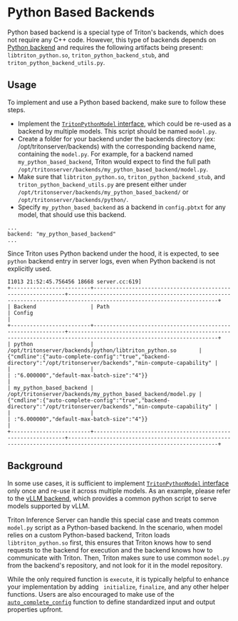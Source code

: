<!--
# Copyright 2023, NVIDIA CORPORATION & AFFILIATES. All rights reserved.
#
# Redistribution and use in source and binary forms, with or without
# modification, are permitted provided that the following conditions
# are met:
#  * Redistributions of source code must retain the above copyright
#    notice, this list of conditions and the following disclaimer.
#  * Redistributions in binary form must reproduce the above copyright
#    notice, this list of conditions and the following disclaimer in the
#    documentation and/or other materials provided with the distribution.
#  * Neither the name of NVIDIA CORPORATION nor the names of its
#    contributors may be used to endorse or promote products derived
#    from this software without specific prior written permission.
#
# THIS SOFTWARE IS PROVIDED BY THE COPYRIGHT HOLDERS ``AS IS'' AND ANY
# EXPRESS OR IMPLIED WARRANTIES, INCLUDING, BUT NOT LIMITED TO, THE
# IMPLIED WARRANTIES OF MERCHANTABILITY AND FITNESS FOR A PARTICULAR
# PURPOSE ARE DISCLAIMED.  IN NO EVENT SHALL THE COPYRIGHT OWNER OR
# CONTRIBUTORS BE LIABLE FOR ANY DIRECT, INDIRECT, INCIDENTAL, SPECIAL,
# EXEMPLARY, OR CONSEQUENTIAL DAMAGES (INCLUDING, BUT NOT LIMITED TO,
# PROCUREMENT OF SUBSTITUTE GOODS OR SERVICES; LOSS OF USE, DATA, OR
# PROFITS; OR BUSINESS INTERRUPTION) HOWEVER CAUSED AND ON ANY THEORY
# OF LIABILITY, WHETHER IN CONTRACT, STRICT LIABILITY, OR TORT
# (INCLUDING NEGLIGENCE OR OTHERWISE) ARISING IN ANY WAY OUT OF THE USE
# OF THIS SOFTWARE, EVEN IF ADVISED OF THE POSSIBILITY OF SUCH DAMAGE.
-->

# Python Based Backends

Python based backend is a special type of Triton's backends, which does
not require any C++ code. However, this type of backends depends on
[Python backend](https://github.com/triton-inference-server/python_backend)
and requires the following artifacts being present:
`libtriton_python.so`, `triton_python_backend_stub`,
and `triton_python_backend_utils.py`.

## Usage
To implement and use a Python based backend, make sure to follow these steps.
* Implement the
[`TritonPythonModel` interface](https://github.com/triton-inference-server/python_backend#usage),
which could be re-used as a backend by multiple models.
This script should be named `model.py`.
* Create a folder for your backend under
the backends directory (ex: /opt/tritonserver/backends)
with the corresponding backend name, containing the `model.py`.
For example, for a backend named `my_python_based_backend`,
Triton would expect to find the full path
`/opt/tritonserver/backends/my_python_based_backend/model.py`.
* Make sure that `libtriton_python.so`, `triton_python_backend_stub`,
and `triton_python_backend_utils.py` are present either under
`/opt/tritonserver/backends/my_python_based_backend/` or
`/opt/tritonserver/backends/python/`.
* Specify `my_python_based_backend` as a backend in `config.pbtxt`
for any model, that should use this backend.

```
...
backend: "my_python_based_backend"
...
```

Since Triton uses Python backend under the hood, it is expected,
to see `python` backend entry in server logs, even when Python backend
is not explicitly used.

```
I1013 21:52:45.756456 18668 server.cc:619]
+-------------------------+-------------------------------------------------------------+---------------------------------------------------------------------------------------------------------------------+
| Backend                 | Path                                                        | Config                                                                                                              |
+-------------------------+-------------------------------------------------------------+---------------------------------------------------------------------------------------------------------------------+
| python                  | /opt/tritonserver/backends/python/libtriton_python.so       | {"cmdline":{"auto-complete-config":"true","backend-directory":"/opt/tritonserver/backends","min-compute-capability" |
|                         |                                                             | :"6.000000","default-max-batch-size":"4"}}                                                                          |
| my_python_based_backend | /opt/tritonserver/backends/my_python_based_backend/model.py | {"cmdline":{"auto-complete-config":"true","backend-directory":"/opt/tritonserver/backends","min-compute-capability" |
|                         |                                                             | :"6.000000","default-max-batch-size":"4"}}                                                                          |
+-------------------------+-------------------------------------------------------------+---------------------------------------------------------------------------------------------------------------------+
```

## Background

In some use cases, it is sufficient to implement
[`TritonPythonModel` interface](https://github.com/triton-inference-server/python_backend#usage)
only once and re-use it across multiple models. As an example, please refer
to the [vLLM backend](https://github.com/triton-inference-server/vllm_backend),
which provides a common python script to serve models supported by vLLM.

Triton Inference Server can handle this special case and treats common
`model.py` script as a Python-based backend. In the scenario, when model
relies on a custom Python-based backend, Triton loads `libtriton_python.so`
first, this ensures that Triton knows how to send requests to the backend
for execution and the backend knows how to communicate with Triton. Then,
Triton makes sure to use common `model.py` from the backend's repository,
and not look for it in the model repository.

While the only required function is `execute`, it is typically helpful
to enhance your implementation by adding ` initialize`, `finalize`,
and any other helper functions. Users are also encouraged to make use of the
[`auto_complete_config`](https://github.com/triton-inference-server/python_backend#auto_complete_config)
function to define standardized input and output properties upfront.
